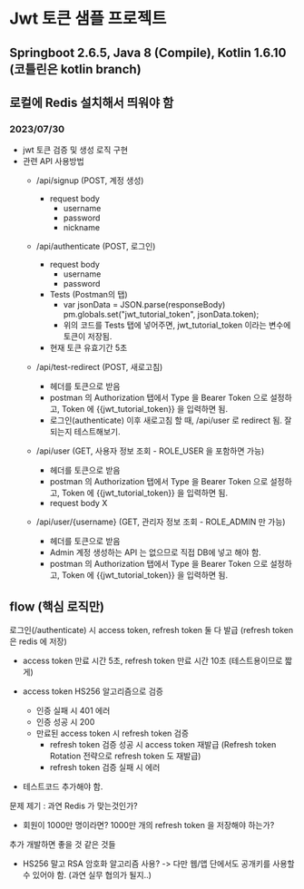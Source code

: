 # Jwt 토큰 샘플 프로젝트

## Springboot 2.6.5, Java 8 (Compile), Kotlin 1.6.10 (코틀린은 kotlin branch)

##  로컬에 Redis 설치해서 띄워야 함

### 2023/07/30
- jwt 토큰 검증 및 생성 로직 구현
- 관련 API 사용방법
  - /api/signup (POST, 계정 생성)
    - request body
      - username
      - password
      - nickname

  - /api/authenticate (POST, 로그인)
    - request body
      - username
      - password
    - Tests (Postman의 탭)
      - var jsonData = JSON.parse(responseBody)
        pm.globals.set("jwt_tutorial_token", jsonData.token);
      - 위의 코드를 Tests 탭에 넣어주면, jwt_tutorial_token 이라는 변수에 토큰이 저장됨.
    - 현재 토큰 유효기간 5초

  - /api/test-redirect (POST, 새로고침)
    - 헤더를 토큰으로 받음
    - postman 의 Authorization 탭에서 Type 을 Bearer Token 으로 설정하고, Token 에 {{jwt_tutorial_token}} 을 입력하면 됨.
    - 로그인(authenticate) 이후 새로고침 할 때, /api/user 로 redirect 됨. 잘 되는지 테스트해보기.

  - /api/user (GET, 사용자 정보 조회 - ROLE_USER 을 포함하면 가능)
    - 헤더를 토큰으로 받음
    - postman 의 Authorization 탭에서 Type 을 Bearer Token 으로 설정하고, Token 에 {{jwt_tutorial_token}} 을 입력하면 됨.
    - request body X

  - /api/user/{username} (GET, 관리자 정보 조회 - ROLE_ADMIN 만 가능)
    - 헤더를 토큰으로 받음
    - Admin 계정 생성하는 API 는 없으므로 직접 DB에 넣고 해야 함.
    - postman 의 Authorization 탭에서 Type 을 Bearer Token 으로 설정하고, Token 에 {{jwt_tutorial_token}} 을 입력하면 됨.


## flow (핵심 로직만)
로그인(/authenticate) 시 access token, refresh token 둘 다 발급 (refresh token 은 redis 에 저장)
- access token 만료 시간 5초, refresh token 만료 시간 10초 (테스트용이므로 짧게)
- access token HS256 알고리즘으로 검증
  - 인증 실패 시 401 에러
  - 인증 성공 시 200
  - 만료된 access token 시 refresh token 검증
    - refresh token 검증 성공 시 access token 재발급 (Refresh token Rotation 전략으로 refresh token 도 재발급)
    - refresh token 검증 실패 시 에러


- 테스트코드 추가해야 함.

문제 제기 : 과연 Redis 가 맞는것인가?
- 회원이 1000만 명이라면? 1000만 개의 refresh token 을 저장해야 하는가?

추가 개발하면 좋을 것 같은 것들
- HS256 말고 RSA 암호화 알고리즘 사용? -> 다만 웹/앱 단에서도 공개키를 사용할 수 있어야 함. (과연 실무 협의가 될지..)